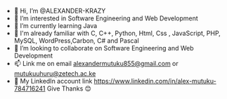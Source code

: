 - 👋 Hi, I’m @ALEXANDER-KRAZY
- 👀 I’m interested in Software Engineering and Web Development
- 🌱 I’m currently learning Java
- 🌽 I'm already familiar with C, C++, Python, Html, Css , JavaScript, PHP, MySQL, WordPress,Carbon, C# and Pascal
- 💞️ I’m looking to collaborate on Software Engineering and Web Development
- 📫 Link me on email alexandermutuku855@gmail.com or mutukuuhuru@zetech.ac.ke
- 🦁 My LinkedIn account link https://www.linkedin.com/in/alex-mutuku-784716241
       Give Thanks 😊
